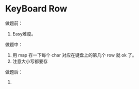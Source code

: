 # KeyBoard Row

做题前：

1.  Easy难度。



做题中：

1. 用 map 存一下每个 char 对应在键盘上的第几个 row 就 ok 了。
2. 注意大小写都要存



做题后：

1. 

